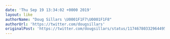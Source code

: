 ```yaml
---
date: 'Thu Sep 19 13:34:02 +0000 2019'
layout: like
authorName: "Doug Sillars \U0001F1F7\U0001F1F8"
authorUrl: 'https://twitter.com/dougsillars'
originalPost: 'https://twitter.com/dougsillars/status/1174678033296449537'
---
```

